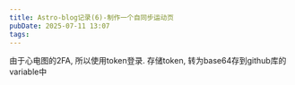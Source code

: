 ```yaml
---
title: Astro-blog记录(6)-制作一个自同步运动页
pubDate: 2025-07-11 13:07
tags:
---
```

由于心电图的2FA, 所以使用token登录.
存储token, 转为base64存到github库的variable中
